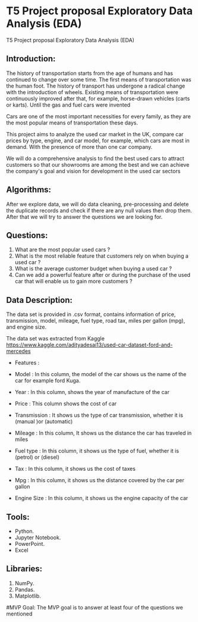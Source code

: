 # T5 Project proposal Exploratory Data Analysis (EDA)

T5 Project proposal Exploratory Data Analysis (EDA)


## Introduction:

The history of transportation starts from the age of humans and has continued to change over some time. The first means of transportation was the human foot.
The history of transport has undergone a radical change with the introduction of wheels. Existing means of transportation were continuously improved after that, for example, horse-drawn vehicles (carts or karts).
Until the gas and fuel cars were invented

Cars are one of the most important necessities for every family, as they are the most popular means of transportation these days.

This project aims to analyze the used car market in the UK, compare car prices by type, engine, and car model, for example, which cars are most in demand. With the presence of more than one car company.

We will do a comprehensive analysis to find the best used cars to attract customers so that our showrooms are among the best and we can achieve the company's goal and vision for development in the used car sectors

## Algorithms:
After we explore data, we will do data cleaning, pre-processing and delete the duplicate records and check if there are any null values then drop them. After that we will try to answer the questions we are looking for.

## Questions:
1. What are the most popular used cars ?
2. What is the most reliable feature that customers rely on when buying a used car ?
3. What is the average customer budget when buying a used car ?
4. Can we add a powerful feature after or during the purchase of the used car that will enable us to gain more customers ?

## Data Description:
The data set is provided in .csv format,  contains information of price, transmission, model, mileage, fuel type, road tax, miles per gallon (mpg), and engine size. 

The data set was extracted from Kaggle https://www.kaggle.com/adityadesai13/used-car-dataset-ford-and-mercedes


- Features :

 - Model : In this column, the model of the car shows us the name of the car for example ford  Kuga.
 - Year : In this column, shows the year of manufacture of the car
 - Price : This column shows the cost of car 
 - Transmission : It shows us the type of car transmission, whether it is (manual )or (automatic)
 - Mileage : In this column, It shows us the distance the car has traveled in miles
 - Fuel type : In this column, it shows us the type of fuel, whether it is (petrol) or (diesel)
 - Tax : In this column, it shows us the cost of taxes  
 - Mpg : In this column, it shows us the distance covered by the car per gallon
 - Engine Size : In this column, it shows us the engine capacity of the car



## Tools:
* Python.
* Jupyter Notebook.
* PowerPoint.
* Excel

## Libraries:
1. NumPy.
2. Pandas.
3. Matplotlib.

#MVP Goal:
The MVP goal is to answer at least four of the questions we mentioned





